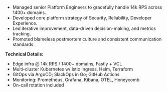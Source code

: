 * Managed senior Platform Engineers to gracefully handle 14k RPS across 1400+ domains.
* Developed core platform strategy of Security, Reliability, Developer Experience.
* Led iterative improvement, data-driven decision-making, and metrics tracking.
* Promoted blameless postmortem culture and consistent communication standards.

**Technical Details:**
* Edge infra @ 14k RPS / 1400+ domains, Fastly + VCL
* Multi-cluster Kubernetes w/ Istio ingress, Helm, Terraform
* GitOps via ArgoCD; SlackOps in Go; GitHub Actions
* Monitoring: Prometheus, Grafana, Kibana, OTEL, Honeycomb
* On-call rotation included
